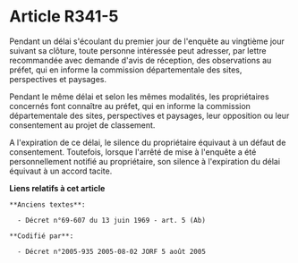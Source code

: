 # Article R341-5

Pendant un délai s'écoulant du premier jour de l'enquête au vingtième jour suivant sa clôture, toute personne intéressée peut
adresser, par lettre recommandée avec demande d'avis de réception, des observations au préfet, qui en informe la commission
départementale des sites, perspectives et paysages.

Pendant le même délai et selon les mêmes modalités, les propriétaires concernés font connaître au préfet, qui en informe la
commission départementale des sites, perspectives et paysages, leur opposition ou leur consentement au projet de classement.

A l'expiration de ce délai, le silence du propriétaire équivaut à un défaut de consentement. Toutefois, lorsque l'arrêté de
mise à l'enquête a été personnellement notifié au propriétaire, son silence à l'expiration du délai équivaut à un accord
tacite.

**Liens relatifs à cet article**

	**Anciens textes**:

	  - Décret n°69-607 du 13 juin 1969 - art. 5 (Ab)

	**Codifié par**:

	  - Décret n°2005-935 2005-08-02 JORF 5 août 2005
